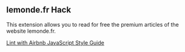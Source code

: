 ## lemonde.fr Hack

This extension allows you to read for free the premium articles of the website lemonde.fr.

[Lint with Airbnb JavaScript Style Guide](https://github.com/airbnb/javascript)
